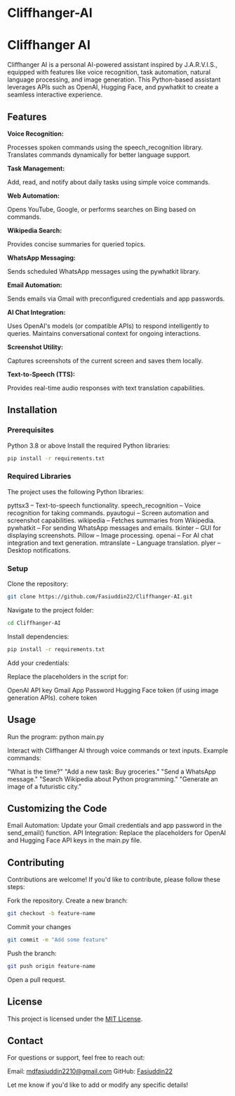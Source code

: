 # Cliffhanger-AI
# Cliffhanger AI
Cliffhanger AI is a personal AI-powered assistant inspired by J.A.R.V.I.S., equipped with features like voice recognition, task automation, natural language processing, and image generation. This Python-based assistant leverages APIs such as OpenAI, Hugging Face, and pywhatkit to create a seamless interactive experience.

## Features


**Voice Recognition:**

Processes spoken commands using the speech_recognition library.
Translates commands dynamically for better language support.



**Task Management:**

Add, read, and notify about daily tasks using simple voice commands.



**Web Automation:**

Opens YouTube, Google, or performs searches on Bing based on commands.



**Wikipedia Search:**

Provides concise summaries for queried topics.



**WhatsApp Messaging:**

Sends scheduled WhatsApp messages using the pywhatkit library.



**Email Automation:**

Sends emails via Gmail with preconfigured credentials and app passwords.



**AI Chat Integration:**

Uses OpenAI's models (or compatible APIs) to respond intelligently to queries.
Maintains conversational context for ongoing interactions.







**Screenshot Utility:**

Captures screenshots of the current screen and saves them locally.



**Text-to-Speech (TTS):**

Provides real-time audio responses with text translation capabilities.




## Installation
### Prerequisites

Python 3.8 or above
Install the required Python libraries:
```bash
pip install -r requirements.txt
```


### Required Libraries
The project uses the following Python libraries:

pyttsx3 – Text-to-speech functionality.
speech_recognition – Voice recognition for taking commands.
pyautogui – Screen automation and screenshot capabilities.
wikipedia – Fetches summaries from Wikipedia.
pywhatkit – For sending WhatsApp messages and emails.
tkinter – GUI for displaying screenshots.
Pillow – Image processing.
openai – For AI chat integration and text generation.
mtranslate – Language translation.
plyer – Desktop notifications.

### Setup

Clone the repository:
```bash
git clone https://github.com/Fasiuddin22/Cliffhanger-AI.git
```


Navigate to the project folder:
```bash
cd Cliffhanger-AI
```


Install dependencies:
```bash
pip install -r requirements.txt
```


Add your credentials:

Replace the placeholders in the script for:

OpenAI API key
Gmail App Password
Hugging Face token (if using image generation APIs).
cohere token






## Usage

Run the program:
python main.py


Interact with Cliffhanger AI through voice commands or text inputs.
Example commands:

"What is the time?"
"Add a new task: Buy groceries."
"Send a WhatsApp message."
"Search Wikipedia about Python programming."
"Generate an image of a futuristic city."




## Customizing the Code

Email Automation:
Update your Gmail credentials and app password in the send_email() function.
API Integration:
Replace the placeholders for OpenAI and Hugging Face API keys in the main.py file.


## Contributing
Contributions are welcome! If you'd like to contribute, please follow these steps:

Fork the repository.
Create a new branch:
```bash
git checkout -b feature-name
```


Commit your changes
```bash
git commit -m "Add some feature"
```


Push the branch:
```bash
git push origin feature-name
```


Open a pull request.


## License
This project is licensed under the [MIT License](https://chatgpt.com/c/LICENSE).

## Contact
For questions or support, feel free to reach out:

Email: [mdfasiuddin2210@gmail.com](mailto:mdfasiuddin2210@gmail.com)
GitHub: [Fasiuddin22](https://github.com/Fasiuddin22)


Let me know if you'd like to add or modify any specific details!
